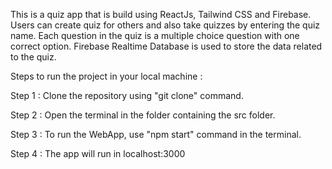 This is a quiz app that is build using ReactJs, Tailwind CSS and Firebase. Users can create quiz for others and also take quizzes by entering the quiz name.
Each question in the quiz is a multiple choice question with one correct option. Firebase Realtime Database is used to store the data related to the quiz.

Steps to run the project in your local machine :

Step 1 : Clone the repository using "git clone" command.

Step 2 : Open the terminal in the folder containing the src folder.

Step 3 : To run the WebApp, use "npm start" command in the terminal.

Step 4 : The app will run in localhost:3000


